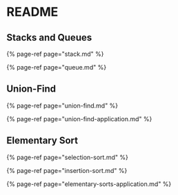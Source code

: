 # README

## Stacks and Queues

{% page-ref page="stack.md" %}

{% page-ref page="queue.md" %}

## Union-Find

{% page-ref page="union-find.md" %}

{% page-ref page="union-find-application.md" %}

## Elementary Sort

{% page-ref page="selection-sort.md" %}

{% page-ref page="insertion-sort.md" %}

{% page-ref page="elementary-sorts-application.md" %}




